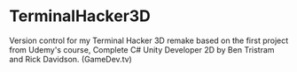 # TerminalHacker3D
Version control for my Terminal Hacker 3D  remake based on the first project from Udemy's course, Complete C# Unity Developer 2D by Ben Tristram and Rick Davidson. (GameDev.tv)
